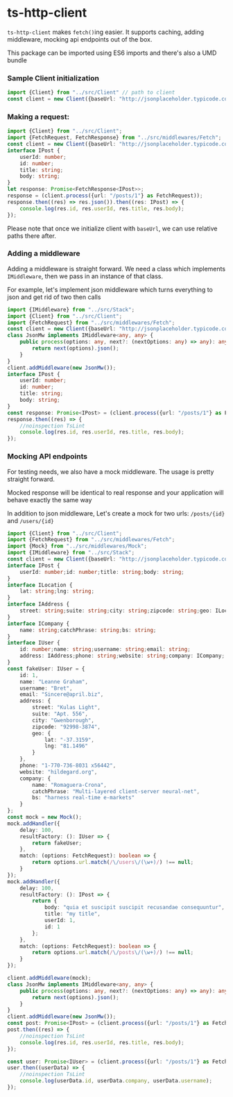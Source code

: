 # ts-http-client

`ts-http-client` makes `fetch()`ing easier. It supports caching, adding middleware, mocking api endpoints out of the box.

This package can be imported using ES6 imports and there's also a UMD bundle

### Sample Client initialization

```TypeScript
import {Client} from "../src/Client" // path to client
const client = new Client({baseUrl: "http://jsonplaceholder.typicode.com"});
```

### Making a request:
```TypeScript
import {Client} from "../src/Client";
import {FetchRequest, FetchResponse} from "../src/middlewares/Fetch";
const client = new Client({baseUrl: "http://jsonplaceholder.typicode.com"});
interface IPost {
    userId: number;
    id: number;
    title: string;
    body: string;
}
let response: Promise<FetchResponse<IPost>>;
response = (client.process({url: "/posts/1"} as FetchRequest));
response.then((res) => res.json()).then((res: IPost) => {
    console.log(res.id, res.userId, res.title, res.body);
});
```

Please note that once we initialize client with `baseUrl`, we can use relative paths there after.

### Adding a middleware
Adding a middleware is straight forward. We need a class which implements `IMiddleware`, then we pass in an instance of that class.

For example, let's implement json middleware which turns everything to json and get rid of two then calls

```TypeScript
import {IMiddleware} from "../src/Stack";
import {Client} from "../src/Client";
import {FetchRequest} from "../src/middlewares/Fetch";
const client = new Client({baseUrl: "http://jsonplaceholder.typicode.com"});
class JsonMw implements IMiddleware<any, any> {
    public process(options: any, next?: (nextOptions: any) => any): any {
        return next(options).json();
    }
}
client.addMiddleware(new JsonMw());
interface IPost {
    userId: number;
    id: number;
    title: string;
    body: string;
}
const response: Promise<IPost> = (client.process({url: "/posts/1"} as FetchRequest));
response.then((res) => {
    //noinspection TsLint
    console.log(res.id, res.userId, res.title, res.body);
});
```

### Mocking API endpoints
For testing needs, we also have a mock middleware. The usage is pretty straight forward.

Mocked response will be identical to real response and your application will behave exactly the same way

In addition to json middleware, Let's create a mock for two urls: `/posts/{id}` and `/users/{id}`

```TypeScript
import {Client} from "../src/Client";
import {FetchRequest} from "../src/middlewares/Fetch";
import {Mock} from "../src/middlewares/Mock";
import {IMiddleware} from "../src/Stack";
const client = new Client({baseUrl: "http://jsonplaceholder.typicode.com"});
interface IPost {
    userId: number;id: number;title: string;body: string;
}
interface ILocation {
    lat: string;lng: string;
}
interface IAddress {
    street: string;suite: string;city: string;zipcode: string;geo: ILocation;
}
interface ICompany {
    name: string;catchPhrase: string;bs: string;
}
interface IUser {
    id: number;name: string;username: string;email: string;
    address: IAddress;phone: string;website: string;company: ICompany;
}
const fakeUser: IUser = {
    id: 1,
    name: "Leanne Graham",
    username: "Bret",
    email: "Sincere@april.biz",
    address: {
        street: "Kulas Light",
        suite: "Apt. 556",
        city: "Gwenborough",
        zipcode: "92998-3874",
        geo: {
            lat: "-37.3159",
            lng: "81.1496"
        }
    },
    phone: "1-770-736-8031 x56442",
    website: "hildegard.org",
    company: {
        name: "Romaguera-Crona",
        catchPhrase: "Multi-layered client-server neural-net",
        bs: "harness real-time e-markets"
    }
};
const mock = new Mock();
mock.addHandler({
    delay: 100,
    resultFactory: (): IUser => {
        return fakeUser;
    },
    match: (options: FetchRequest): boolean => {
        return options.url.match(/\/users\/(\w+)/) !== null;
    }
});
mock.addHandler({
    delay: 100,
    resultFactory: (): IPost => {
        return {
            body: "quia et suscipit suscipit recusandae consequuntur",
            title: "my title",
            userId: 1,
            id: 1
        };
    },
    match: (options: FetchRequest): boolean => {
        return options.url.match(/\/posts\/(\w+)/) !== null;
    }
});

client.addMiddleware(mock);
class JsonMw implements IMiddleware<any, any> {
    public process(options: any, next?: (nextOptions: any) => any): any {
        return next(options).json();
    }
}
client.addMiddleware(new JsonMw());
const post: Promise<IPost> = (client.process({url: "/posts/1"} as FetchRequest));
post.then((res) => {
    //noinspection TsLint
    console.log(res.id, res.userId, res.title, res.body);
});

const user: Promise<IUser> = (client.process({url: "/posts/1"} as FetchRequest));
user.then((userData) => {
    //noinspection TsLint
    console.log(userData.id, userData.company, userData.username);
});
```

